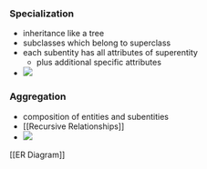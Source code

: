 ### Specialization
+ inheritance like a tree
+ subclasses which belong to superclass
+ each subentity has all attributes of superentity
	+ plus additional specific attributes
+ ![](../../../../z_images/Pasted%20image%2020220315124547.png)

### Aggregation
+ composition of entities and subentities
+ [[Recursive Relationships]]
+ ![](../../../../z_images/Pasted%20image%2020220315124823.png)

[[ER Diagram]]

